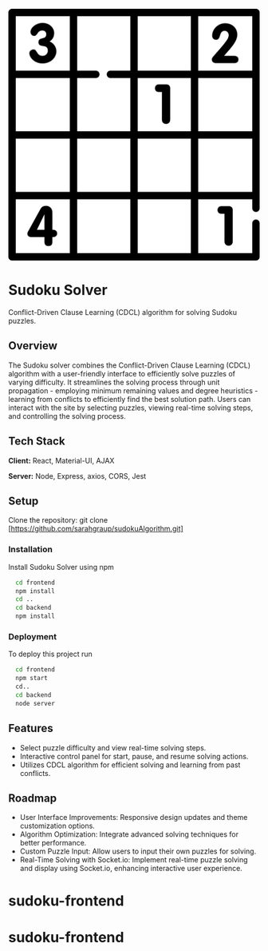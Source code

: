 ![Logo](/frontend/public/logo.png)
# Sudoku Solver
Conflict-Driven Clause Learning (CDCL) algorithm for solving Sudoku puzzles. 

## Overview

The Sudoku solver combines the Conflict-Driven Clause Learning (CDCL) algorithm with a user-friendly interface to efficiently solve puzzles of varying difficulty.  It streamlines the solving process through unit propagation - employing minimum remaining values and degree heuristics - learning from conflicts to efficiently find the best solution path. Users can interact with the site by selecting puzzles, viewing real-time solving steps, and controlling the solving process. 



## Tech Stack

**Client:** React, Material-UI, AJAX 

**Server:** Node, Express, axios, CORS, Jest


## Setup

Clone the repository: git clone [https://github.com/sarahgraup/sudokuAlgorithm.git]

### Installation 

Install Sudoku Solver using npm

```bash
  cd frontend
  npm install
  cd ..
  cd backend
  npm install
```


    
### Deployment

To deploy this project run

```bash
  cd frontend
  npm start
  cd..
  cd backend
  node server
```


## Features

- Select puzzle difficulty and view real-time solving steps.
- Interactive control panel for start, pause, and resume solving actions.
- Utilizes CDCL algorithm for efficient solving and learning from past conflicts.

## Roadmap

- User Interface Improvements: Responsive design updates and theme customization options.
- Algorithm Optimization: Integrate advanced solving techniques for better performance.
- Custom Puzzle Input: Allow users to input their own puzzles for solving.
- Real-Time Solving with Socket.io: Implement real-time puzzle solving and display using Socket.io, enhancing interactive user experience.
# sudoku-frontend
# sudoku-frontend
